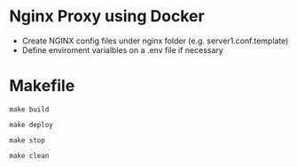 # Nginx Proxy using Docker

- Create NGINX config files under nginx folder (e.g. server1.conf.template)
- Define enviroment varialbles on a .env file if necessary

# Makefile

```
make build 

make deploy

make stop

make clean
```